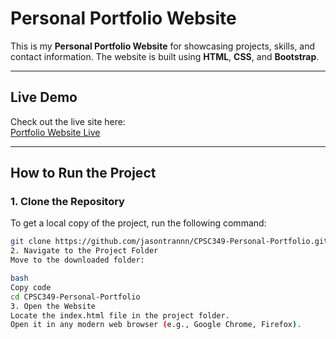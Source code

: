 # Personal Portfolio Website

This is my **Personal Portfolio Website** for showcasing projects, skills, and contact information. The website is built using **HTML**, **CSS**, and **Bootstrap**.

---

## Live Demo

Check out the live site here:  
[Portfolio Website Live](https://jasontrannn.github.io/CPSC349-Personal-Portfolio/)

---

## How to Run the Project

### 1. Clone the Repository
To get a local copy of the project, run the following command:

```bash
git clone https://github.com/jasontrannn/CPSC349-Personal-Portfolio.git
2. Navigate to the Project Folder
Move to the downloaded folder:

bash
Copy code
cd CPSC349-Personal-Portfolio
3. Open the Website
Locate the index.html file in the project folder.
Open it in any modern web browser (e.g., Google Chrome, Firefox).
